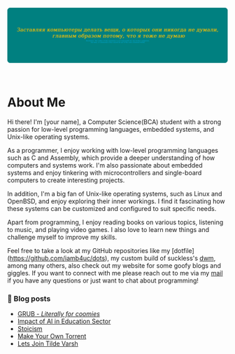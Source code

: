 ![img](img/head.png)  

<br>

# About Me
Hi there! I'm [your name], a Computer Science(BCA) student with a
strong passion for low-level programming languages, embedded systems,
and Unix-like operating systems.

As a programmer, I enjoy working with low-level programming languages
such as C and Assembly, which provide a deeper understanding of how
computers and systems work. I'm also passionate about embedded systems
and enjoy tinkering with microcontrollers and single-board computers to
create interesting projects.

In addition, I'm a big fan of Unix-like operating systems, such as
Linux and OpenBSD, and enjoy exploring their inner workings. I find it
fascinating how these systems can be customized and configured to suit
specific needs.

Apart from programming, I enjoy reading books on various topics,
listening to music, and playing video games. I also love to learn new
things and challenge myself to improve my skills.

Feel free to take a look at my GitHub repositories like my [dotfile]
(https://github.com/iamb4uc/dots), my custom build of suckless's
[dwm](https://github.com/iamb4uc/dwm), among many others, also check
out my website for some goofy blogs and giggles. If you want to connect
with me please reach out to me via my [mail](mailto:b4uc@tuta.io) if
you have any questions or just want to chat about programming!



### 📖 Blog posts
<!-- BLOG-POST-LIST:START -->
- [GRUB - *Literally for coomies*](https://iamb4uc.xyz/post/grub-literally-for-coomies/)
- [Impact of AI in Education Sector](https://iamb4uc.xyz/post/impact-of-ai-in-education-sector/)
- [Stoicism](https://iamb4uc.xyz/post/stoicism/)
- [Make Your Own Torrent](https://iamb4uc.xyz/post/make-your-own-torrent/)
- [Lets Join Tilde Varsh](https://iamb4uc.xyz/post/lets-join-tilde-varsh/)
<!-- BLOG-POST-LIST:END -->



